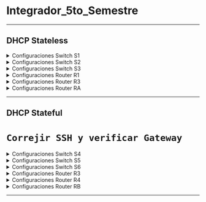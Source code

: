 # Integrador_5to_Semestre

---
## DHCP Stateless
<details> 
    <summary>
        Configuraciones Switch S1
    </summary>
    <pre>
Switch(config)# sdm prefer dual-ipv4-and-ipv6 default
Switch# reload
System configuration has been modified. Save? [yes/no]:yes
######################################################################################################


    </pre>
</details>

<details> 
    <summary>
        Configuraciones Switch S2
    </summary>
    <pre>
Switch(config)# sdm prefer dual-ipv4-and-ipv6 default
Switch# reload
System configuration has been modified. Save? [yes/no]:yes
######################################################################################################

    </pre>
</details>

<details> 
    <summary>
        Configuraciones Switch S3
    </summary>
    <pre>
Switch(config)# sdm prefer dual-ipv4-and-ipv6 default
Switch# reload
System configuration has been modified. Save? [yes/no]:yes
######################################################################################################

    </pre>
</details>

<details> 
    <summary>
        Configuraciones Router R1
    </summary>
    <pre>

    </pre>
</details>

<details> 
    <summary>
        Configuraciones Router R3
    </summary>
    <pre>

    </pre>
</details>

<details> 
    <summary>
        Configuraciones Router RA
    </summary>
    <pre>

    </pre>
</details>

---

## DHCP Stateful
# `Correjir SSH y verificar Gateway`
<details> 
    <summary>
        Configuraciones Switch S4
    </summary>
    <pre>
Switch(config)# sdm prefer dual-ipv4-and-ipv6 default
Switch# reload
System configuration has been modified. Save? [yes/no]:yes
######################################################################################################
S4(config)# hostname S4
S4(config)# enable password cisco
S4(config)# enable secret tics
S4(config)# vlan 10
S4(config-vlan)# name Docentes
S4(config-vlan)# exit
S4(config)# vlan 20
S4(config-vlan)# name Estudiantes
S4(config-vlan)# exit
S4(config)# vlan 30
S4(config-vlan)# name Admin
S4(config-vlan)# exit
S4(config)# vlan 40
S4(config-vlan)# name Native
S4(config-vlan)# exit
S4(config)# interface vlan 30
S4(config-if)# no ip address
S4(config-if)# ipv6 address 2001:db8:3c4d:30::4/64
S4(config-if)# no shutdown
S4(config-if)# exit
S4(config)# interface range f 0/1-24
S4(config-if-range)# switchport mode access
S4(config-if-range)# switchport access vlan 40
S4(config-if-range)# exit
S4(config)# interface range g 0/1-2
S4(config-if-range)# switchport mode access
S4(config-if-range)# switchport access vlan 40
S4(config-if-range)# exit
S4(config)# interface range f 0/7,f 0/8
S4(config-if-range)# switchport mode access
S4(config-if-range)# switchport access vlan 10
S4(config-if-range)# switchport port-security
S4(config-if-range)# switchport port-security maximum 1
S4(config-if-range)# switchport port-security mac-address sticky
S4(config-if-range)# switchport port-security violation shutdown
S4(config-if-range)# no shutdown
S4(config-if-range)# exit
S4(config)# interface range f 0/9,f 0/12
S4(config-if-range)# switchport mode access
S4(config-if-range)# switchport access vlan 20
S4(config-if-range)# switchport port-security
S4(config-if-range)# switchport port-security maximum 1
S4(config-if-range)# switchport port-security mac-address sticky
S4(config-if-range)# switchport port-security violation shutdown
S4(config-if-range)# no shutdown
S4(config-if-range)# exit
S4(config)# interface f 0/24
S4(config-if)# switchport mode access
S4(config-if)# switchport access vlan 40
S4(config-if)# switchport port-security
S4(config-if)# switchport port-security maximum 1
S4(config-if)# switchport port-security mac-address sticky
S4(config-if)# switchport port-security violation shutdown
S4(config-if)# no shutdown
S4(config-if)# exit
S4(config)# interface range f 0/1-3
S4(config-if-range)# channel-group 1 mode on
S4(config-if-range)# no shutdown
S4(config-if-range)# exit
S4(config)# interface port-channel 1
S4(config-if)# switchport mode trunk
S4(config-if)# switchport trunk allowed vlan 10,20,30,40
S4(config-if)# switchport trunk native vlan 40
S4(config-if)# no shutdown
S4(config-if)# exit
S4(config)# interface range f 0/4-6
S4(config-if-range)# channel-group 2 mode desirable
S4(config-if-range)# no shutdown
S4(config-if-range)# exit
S4(config)# interface port-channel 2
S4(config-if)# switchport mode trunk
S4(config-if)# switchport trunk allowed vlan 10,20,30,40
S4(config-if)# switchport trunk native vlan 40
S4(config-if)# no shutdown
S4(config-if)# exit
S4(config)# interface g 0/1
S4(config-if)# switchport mode trunk
S4(config-if)# switchport trunk allowed vlan 10,20,30,40
S4(config-if)# switchport trunk native vlan 40
S4(config-if)# no shutdown
S4(config-if)# exit
S4(config)# username admin password admin
S4(config)# ip domain-name itsoeh.edu
S4(config)# crypto key generate rsa
How many bits in the modulus [512]: 1024
S4(config)# line vty 0 15
S4(config-line)# transport input all
S4(config-line)# login local
S4(config-line)# exit
    </pre>
</details>

<details> 
    <summary>
        Configuraciones Switch S5
    </summary>
    <pre>
Switch(config)# sdm prefer dual-ipv4-and-ipv6 default
Switch# reload
System configuration has been modified. Save? [yes/no]:yes
######################################################################################################
S5(config)# hostname S5
S5(config)# enable password cisco
S5(config)# enable secret tics
S5(config)# vlan 10
S5(config-vlan)# name Docentes
S5(config-vlan)# exit
S5(config)# vlan 20
S5(config-vlan)# name Estudiantes
S5(config-vlan)# exit
S5(config)# vlan 30
S5(config-vlan)# name Admin
S5(config-vlan)# exit
S5(config)# vlan 40
S5(config-vlan)# name Native
S5(config-vlan)# exit
S5(config)# interface vlan 30
S5(config-if)# no ip address
S5(config-if)# ipv6 enable
S5(config-if)# ipv6 address 2001:db8:3c4d:30::5/64
S5(config-if)# no shutdown
S5(config-if)# exit
S5(config)# interface range f 0/1-24
S5(config-if-range)# switchport mode access
S5(config-if-range)# switchport access vlan 40
S5(config-if-range)# exit
S5(config)# interface range g 0/1-2
S5(config-if-range)# switchport mode access
S5(config-if-range)# switchport access vlan 40
S5(config-if-range)# exit
S5(config)# interface range f 0/7,f 0/8
S5(config-if-range)# switchport mode access
S5(config-if-range)# switchport access vlan 10
S5(config-if-range)# switchport port-security
S5(config-if-range)# switchport port-security maximum 1
S5(config-if-range)# switchport port-security mac-address sticky
S5(config-if-range)# switchport port-security violation shutdown
S5(config-if-range)# no shutdown
S5(config-if-range)# exit
S5(config)# interface range f 0/9,f 0/12
S5(config-if-range)# switchport mode access
S5(config-if-range)# switchport access vlan 20
S5(config-if-range)# switchport port-security
S5(config-if-range)# switchport port-security maximum 1
S5(config-if-range)# switchport port-security mac-address sticky
S5(config-if-range)# switchport port-security violation shutdown
S5(config-if-range)# no shutdown
S5(config-if-range)# exit
S5(config)# interface f 0/24
S5(config-if)# switchport mode access
S5(config-if)# switchport access vlan 40
S5(config-if)# switchport port-security
S5(config-if)# switchport port-security maximum 1
S5(config-if)# switchport port-security mac-address sticky
S5(config-if)# switchport port-security violation shutdown
S5(config-if)# no shutdown
S5(config-if)# exit
S5(config)# interface range f 0/1-3
S5(config-if-range)# channel-group 1 mode passive
S5(config-if-range)# no shutdown
S5(config-if-range)# exit
S5(config)# interface port-channel 1
S5(config-if)# switchport mode trunk
S5(config-if)# switchport trunk allowed vlan 10,20,30,40
S5(config-if)# switchport trunk native vlan 40
S5(config-if)# no shutdown
S5(config-if)# exit
S5(config)# interface range f 0/4-6
S5(config-if-range)# channel-group 2 mode on
S5(config-if-range)# no shutdown
S5(config-if-range)# exit
S5(config)# interface port-channel 2
S5(config-if)# switchport mode trunk
S5(config-if)# switchport trunk allowed vlan 10,20,30,40
S5(config-if)# switchport trunk native vlan 40
S5(config-if)# no shutdown
S5(config-if)# exit
S5(config)# interface g 0/1
S5(config-if)# switchport mode trunk
S5(config-if)# switchport trunk allowed vlan 10,20,30,40
S5(config-if)# switchport trunk native vlan 40
S5(config-if)# no shutdown
S5(config-if)# exit
S5(config)# username admin password admin
S5(config)# ip domain-name itsoeh.edu
S5(config)# crypto key generate rsa
How many bits in the modulus [512]: 1024
S5(config)# line vty 0 15
S5(config-line)# transport input all
S5(config-line)# login local
S5(config-line)# exit
    </pre>
</details>

<details> 
    <summary>
        Configuraciones Switch S6
    </summary>
    <pre>
Switch(config)# sdm prefer dual-ipv4-and-ipv6 default
Switch# reload
System configuration has been modified. Save? [yes/no]:yes
######################################################################################################
S6(config)# hostname S6
S6(config)# enable password cisco
S6(config)# enable secret tics
S6(config)# vlan 10
S6(config-vlan)# name Docentes
S6(config-vlan)# exit
S6(config)# vlan 20
S6(config-vlan)# name Estudiantes
S6(config-vlan)# exit
S6(config)# vlan 30
S6(config-vlan)# name Admin
S6(config-vlan)# exit
S6(config)# vlan 40
S6(config-vlan)# name Native
S6(config-vlan)# exit
S6(config)# interface vlan 30
S6(config-if)# no ip address
S6(config-if)# ipv6 enable
S6(config-if)# ipv6 address 2001:db8:3c4d:30::6/64
S6(config-if)# no shutdown
S6(config-if)# exit
S6(config)# interface range f 0/1-24
S6(config-if-range)# switchport mode access
S6(config-if-range)# switchport access vlan 40
S6(config-if-range)# exit
S6(config)# interface range g 0/1-2
S6(config-if-range)# switchport mode access
S6(config-if-range)# switchport access vlan 40
S6(config-if-range)# exit
S6(config)# interface range f 0/7,f 0/8
S6(config-if-range)# switchport mode access
S6(config-if-range)# switchport access vlan 10
S6(config-if-range)# switchport port-security
S6(config-if-range)# switchport port-security maximum 1
S6(config-if-range)# switchport port-security mac-address sticky
S6(config-if-range)# switchport port-security violation shutdown
S6(config-if-range)# no shutdown
S6(config-if-range)# exit
S6(config)# interface range f 0/9,f 0/12
S6(config-if-range)# switchport mode access
S6(config-if-range)# switchport access vlan 20
S6(config-if-range)# switchport port-security
S6(config-if-range)# switchport port-security maximum 1
S6(config-if-range)# switchport port-security mac-address sticky
S6(config-if-range)# switchport port-security violation shutdown
S6(config-if-range)# no shutdown
S6(config-if-range)# exit
S6(config)# interface f 0/24
S6(config-if)# switchport mode access
S6(config-if)# switchport access vlan 40
S6(config-if)# switchport port-security
S6(config-if)# switchport port-security maximum 1
S6(config-if)# switchport port-security mac-address sticky
S6(config-if)# switchport port-security violation shutdown
S6(config-if)# no shutdown
S6(config-if)# exit
S6(config)# interface range f 0/1-3
S6(config-if-range)# channel-group 1 mode active
S6(config-if-range)# no shutdown
S6(config-if-range)# exit
S6(config)# interface port-channel 1
S6(config-if)# switchport mode trunk
S6(config-if)# switchport trunk allowed vlan 10,20,30,40
S6(config-if)# switchport trunk native vlan 40
S6(config-if)# no shutdown
S6(config-if)# exit
S6(config)# interface range f 0/4-6
S6(config-if-range)# channel-group 2 mode auto
S6(config-if-range)# no shutdown
S6(config-if-range)# exit
S6(config)# interface port-channel 2
S6(config-if)# switchport mode trunk
S6(config-if)# switchport trunk allowed vlan 10,20,30,40
S6(config-if)# switchport trunk native vlan 40
S6(config-if)# no shutdown
S6(config-if)# exit
S6(config)# username admin password admin
S6(config)# ip domain-name itsoeh.edu
S6(config)# crypto key generate rsa
How many bits in the modulus [512]: 1024
S6(config)# line vty 0 15
S6(config-line)# transport input all
S6(config-line)# login local
S6(config-line)# exit
    </pre>
</details>

<details> 
    <summary>
        Configuraciones Router R3
    </summary>
    <pre>
R3(config)# hostname R3
R3(config)# enable password cisco
R3(config)# enable secret tics
R3(config)# interface g 0/1
R3(config-if)# no shutdown
R3(config-if)# exit
R3(config)# ipv6 unicast-routing
R3(config)# ipv6 dhcp pool DHCP-STATEFUL-10
R3(dhcpv6-pool)# address prefix 2001:db8:3c4d:10::/64
R3(dhcpv6-pool)# domain-name tics.edu.mx
R3(dhcpv6-pool)# exit
R3(config)# ipv6 dhcp pool DHCP-STATEFUL-20
R3(dhcpv6-pool)# address prefix 2001:db8:3c4d:20::/64
R3(dhcpv6-pool)# domain-name tics.edu.mx
R3(dhcpv6-pool)# exit
R3(config)# ipv6 dhcp pool DHCP-STATEFUL-30
R3(dhcpv6-pool)# address prefix 2001:db8:3c4d:30::/64
R3(dhcpv6-pool)# domain-name tics.edu.mx
R3(dhcpv6-pool)# exit
R3(config)# ipv6 dhcp pool DHCP-STATEFUL-40
R3(dhcpv6-pool)# address prefix 2001:db8:3c4d:40::/64
R3(dhcpv6-pool)# domain-name tics.edu.mx
R3(dhcpv6-pool)# exit
R3(config)# interface g 0/1.10
R3(config-subif)# encapsulation dot1Q 10
R3(config-subif)# no ip address
R3(config-subif)# ipv6 address 2001:db8:3c4d:10::/64 eui-64
R3(config-subif)# ipv6 enable
R3(config-subif)# ipv6 nd managed-config-flag
R3(config-subif)# ipv6 dhcp server DHCP-STATEFUL-10
R3(config-subif)# standby version 2
R3(config-subif)# standby 10 ipv6 autoconfig
R3(config-subif)# exit
R3(config)# interface g 0/1.20
R3(config-subif)# encapsulation dot1Q 20
R3(config-subif)# no ip address
R3(config-subif)# ipv6 address 2001:db8:3c4d:20::/64 eui-64
R3(config-subif)# ipv6 enable
R3(config-subif)# ipv6 nd managed-config-flag
R3(config-subif)# ipv6 dhcp server DHCP-STATEFUL-20
R3(config-subif)# standby version 2
R3(config-subif)# standby 20 ipv6 autoconfig
R3(config-subif)# exit
R3(config)# interface g 0/1.30
R3(config-subif)# encapsulation dot1Q 30
R3(config-subif)# no ip address
R3(config-subif)# ipv6 address 2001:db8:3c4d:30::/64 eui-64
R3(config-subif)# ipv6 enable
R3(config-subif)# ipv6 nd managed-config-flag
R3(config-subif)# ipv6 dhcp server DHCP-STATEFUL-30
R3(config-subif)# standby version 2
R3(config-subif)# standby 30 ipv6 autoconfig
R3(config-subif)# exit
R3(config)# interface g 0/1.40
R3(config-subif)# encapsulation dot1Q 40 native
R3(config-subif)# no ip address
R3(config-subif)# ipv6 address 2001:db8:3c4d:40::/64 eui-64
R3(config-subif)# ipv6 enable
R3(config-subif)# ipv6 nd managed-config-flag
R3(config-subif)# ipv6 dhcp server DHCP-STATEFUL-40
R3(config-subif)# standby version 2
R3(config-subif)# standby 40 ipv6 autoconfig
R3(config-subif)# exit
R3(config)# username admin password admin
R3(config)# ip domain-name itsoeh.edu
R3(config)# crypto key generate rsa
How many bits in the modulus [512]: 1024
R3(config)# line vty 0 15
R3(config-line)# transport input all
R3(config-line)# login local
R3(config-line)# exit
    </pre>
</details>

<details> 
    <summary>
        Configuraciones Router R4
    </summary>
    <pre>
R4(config)# hostname R4
R4(config)# enable password cisco
R4(config)# enable secret tics
R4(config)# configure terminal
R4(config)# interface g 0/1
R4(config-if)# no shutdown
R4(config-if)# exit
R4(config)# ipv6 unicast-routing
R4(config)# ipv6 dhcp pool DHCP-STATEFUL-10
R4(dhcpv6-pool)# address prefix 2001:db8:3c4d:10::/64
R4(dhcpv6-pool)# domain-name tics.edu.mx
R4(dhcpv6-pool)# exit
R4(config)# ipv6 dhcp pool DHCP-STATEFUL-20
R4(dhcpv6-pool)# address prefix 2001:db8:3c4d:20::/64
R4(dhcpv6-pool)# domain-name tics.edu.mx
R4(dhcpv6-pool)# exit
R4(config)# ipv6 dhcp pool DHCP-STATEFUL-30
R4(dhcpv6-pool)# address prefix 2001:db8:3c4d:30::/64
R4(dhcpv6-pool)# domain-name tics.edu.mx
R4(dhcpv6-pool)# exit
R4(config)# ipv6 dhcp pool DHCP-STATEFUL-40
R4(dhcpv6-pool)# address prefix 2001:db8:3c4d:40::/64
R4(dhcpv6-pool)# domain-name tics.edu.mx
R4(dhcpv6-pool)# exit
R4(config)# interface g 0/1.10
R4(config-subif)# encapsulation dot1Q 10
R4(config-subif)# no ip address
R4(config-subif)# ipv6 nd managed-config-flag
R4(config-subif)# ipv6 address 2001:db8:3c4d:10::/64 eui-64
R4(config-subif)# ipv6 enable
R4(config-subif)# ipv6 dhcp server DHCP-STATEFUL-10
R4(config-subif)# standby version 2
R4(config-subif)# standby 10 priority 150
R4(config-subif)# standby 10 preempt
R4(config-subif)# standby 10 ipv6 autoconfig
R4(config-subif)# exit
R4(config)# interface g 0/1.20
R4(config-subif)# encapsulation dot1Q 20
R4(config-subif)# no ip address
R4(config-subif)# ipv6 address 2001:db8:3c4d:20::/64 eui-64
R4(config-subif)# ipv6 enable
R4(config-subif)# ipv6 nd managed-config-flag
R4(config-subif)# ipv6 dhcp server DHCP-STATEFUL-20
R4(config-subif)# standby version 2
R4(config-subif)# standby 20 priority 150
R4(config-subif)# standby 20 preempt
R4(config-subif)# standby 20 ipv6 autoconfig
R4(config-subif)# exit
R4(config)# interface g 0/1.30
R4(config-subif)# encapsulation dot1Q 30
R4(config-subif)# no ip address
R4(config-subif)# ipv6 address 2001:db8:3c4d:30::/64 eui-64
R4(config-subif)# ipv6 enable
R4(config-subif)# ipv6 nd managed-config-flag
R4(config-subif)# ipv6 dhcp server DHCP-STATEFUL-30
R4(config-subif)# standby version 2
R4(config-subif)# standby 30 priority 150
R4(config-subif)# standby 30 preempt
R4(config-subif)# standby 30 ipv6 autoconfig
R4(config-subif)# exit
R4(config)# interface g 0/1.40
R4(config-subif)# encapsulation dot1Q 40 native
R4(config-subif)# no ip address
R4(config-subif)# ipv6 address 2001:db8:3c4d:40::/64 eui-64
R4(config-subif)# ipv6 enable
R4(config-subif)# ipv6 nd managed-config-flag
R4(config-subif)# ipv6 dhcp server DHCP-STATEFUL-40
R4(config-subif)# standby version 2
R4(config-subif)# standby 40 priority 150
R4(config-subif)# standby 40 preempt
R4(config-subif)# standby 40 ipv6 autoconfig
R4(config-subif)# exit
R4(config)# username admin password admin
R4(config)# ip domain-name itsoeh.edu
R4(config)# crypto key generate rsa
How many bits in the modulus [512]: 1024
R4(config)# line vty 0 15
R4(config-line)# transport input all
R4(config-line)# login local
R4(config-line)# exit
    </pre>
</details>

<details> 
    <summary>
        Configuraciones Router RB
    </summary>
    <pre>

    </pre>
</details>

---